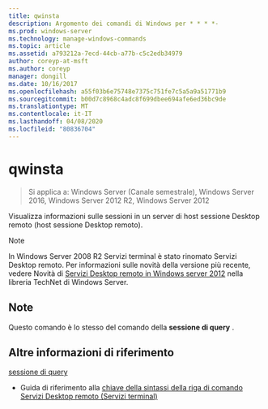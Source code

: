 ```yaml
---
title: qwinsta
description: Argomento dei comandi di Windows per * * * *-
ms.prod: windows-server
ms.technology: manage-windows-commands
ms.topic: article
ms.assetid: a793212a-7ecd-44cb-a77b-c5c2edb34979
author: coreyp-at-msft
ms.author: coreyp
manager: dongill
ms.date: 10/16/2017
ms.openlocfilehash: a55f03b6e75748e7375c751fe7c5a5a9a51771b9
ms.sourcegitcommit: b00d7c8968c4adc8f699dbee694afe6ed36bc9de
ms.translationtype: MT
ms.contentlocale: it-IT
ms.lasthandoff: 04/08/2020
ms.locfileid: "80836704"
---
```

# <a name="qwinsta"></a>qwinsta

>Si applica a: Windows Server (Canale semestrale), Windows Server 2016, Windows Server 2012 R2, Windows Server 2012

Visualizza informazioni sulle sessioni in un server di host sessione Desktop remoto (host sessione Desktop remoto).

> [!NOTE]
> In Windows Server 2008 R2 Servizi terminal è stato rinomato Servizi Desktop remoto. Per informazioni sulle novità della versione più recente, vedere Novità di [Servizi Desktop remoto in Windows server 2012](https://technet.microsoft.com/library/hh831527) nella libreria TechNet di Windows Server.

## <a name="remarks"></a>Note
Questo comando è lo stesso del comando della **sessione di query** .

## <a name="additional-references"></a>Altre informazioni di riferimento
[sessione di query](query-session.md)
- Guida di riferimento alla [chiave della sintassi della riga di comando](command-line-syntax-key.md)
[Servizi Desktop remoto (Servizi terminal)](remote-desktop-services-terminal-services-command-reference.md)
